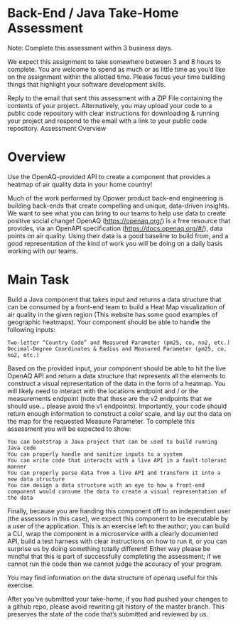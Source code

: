 # Back-End / Java Take-Home Assessment
Note: Complete this assessment within 3 business days.

We expect this assignment to take somewhere between 3 and 8 hours to complete. You are welcome to spend as much or as little time as you’d like on the assignment within the allotted time. Please focus your time building things that highlight your software development skills.

Reply to the email that sent this assessment with a ZIP File containing the contents of your project.  Alternatively, you may upload your code to a public code repository with clear instructions for downloading & running your project and respond to the email with a link to your public code repository.
Assessment Overview

# Overview
Use the OpenAQ-provided API to create a component that provides a heatmap of air quality data in your home country!

Much of the work performed by Opower product back-end engineering is building back-ends that create compelling and unique, data-driven insights.
We want to see what you can bring to our teams to help use data to create positive social change!  OpenAQ (https://openaq.org/) is a free resource that provides, via an OpenAPI specification (https://docs.openaq.org/#/), data points on air quality.  Using their data is a good baseline to build from, and a good representation of the kind of work you will be doing on a daily basis working with our teams.

# Main Task
Build a Java component that takes input and returns a data structure that can be consumed by a front-end team to build a Heat Map visualization of air quality in the given region (This website has some good examples of geographic heatmaps).  Your component should be able to handle the following inputs:

    Two-letter “Country Code” and Measured Parameter (pm25, co, no2, etc.)
    Decimal-Degree Coordinates & Radius and Measured Parameter (pm25, co, no2, etc.)

Based on the provided input, your component should be able to hit the live OpenAQ API and return a data structure that represents all the elements to construct a visual representation of the data in the form of a heatmap.  You will likely need to interact with the locations endpoint and / or the measurements endpoint (note that these are the v2 endpoints that we should use… please avoid the v1 endpoints).  Importantly, your code should return enough information to construct a color scale, and lay out the data on the map for the requested Measure Parameter.  To complete this assessment you will be expected to show:

    You can bootstrap a Java project that can be used to build running Java code
    You can properly handle and sanitize inputs to a system
    You can write code that interacts with a live API in a fault-tolerant manner
    You can properly parse data from a live API and transform it into a new data structure
    You can design a data structure with an eye to how a front-end component would consume the data to create a visual representation of the data

Finally, because you are handing this component off to an independent user (the assessors in this case), we expect this component to be executable by a user of the application.  This is an exercise left to the author; you can build a CLI, wrap the component in a microservice with a clearly documented API, build a test harness with clear instructions on how to run it, or you can surprise us by doing something totally different!  Either way please be mindful that this is part of successfully completing the assessment; if we cannot run the code then we cannot judge the accuracy of your program.

You may find information on the data structure of openaq useful for this exercise.

After you’ve submitted your take-home, if you had pushed your changes to a github repo, please avoid rewriting git history of the master branch. This preserves the state of the code that’s submitted and reviewed by us.